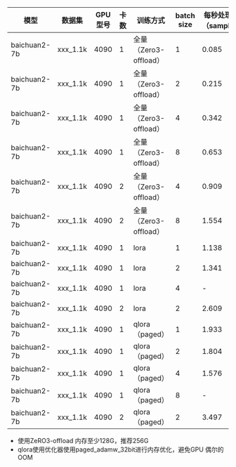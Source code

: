 


|模型           | 数据集      | GPU型号 | 卡数 | 训练方式              | batch size | 每秒处理样本（sample/s） | 训练时长    | 显存占用(MB)             |
| ------------ | -------- | ----- | -- | ----------------- | ---------- | ---------------- | ------- | -------------------- |
| baichuan2-7b | xxx_1.1k | 4090  | 1  | 全量（Zero3-offload） | 1          | 0.085            | 3:35:20 | 15075.9375           |
| baichuan2-7b | xxx_1.1k | 4090  | 1  | 全量（Zero3-offload） | 2          | 0.215            | 1:25:26 | 15961.9375           |
| baichuan2-7b | xxx_1.1k | 4090  | 1  | 全量（Zero3-offload） | 4          | 0.342            | 53:36   | 16925.9375           |
| baichuan2-7b | xxx_1.1k | 4090  | 1  | 全量（Zero3-offload） | 8          | 0.653            | 28:04   | 21845.9375           |
| baichuan2-7b | xxx_1.1k | 4090  | 2  | 全量（Zero3-offload） | 4          | 0.909            | 20:10   | 19869.937519871.9375 |
| baichuan2-7b | xxx_1.1k | 4090  | 2  | 全量（Zero3-offload） | 8          | 1.554            | 11:47   | 23397.937524469.9375 |
| baichuan2-7b | xxx_1.1k | 4090  | 1  | lora              | 1          | 1.138            | 16:06   | 21399.9375           |
| baichuan2-7b | xxx_1.1k | 4090  | 1  | lora              | 2          | 1.341            | 13:40   | 22411.9375           |
| baichuan2-7b | xxx_1.1k | 4090  | 1  | lora              | 4          | -               | -      | OOM                  |
| baichuan2-7b | xxx_1.1k | 4090  | 2  | lora              | 2          | 2.609            | 07:01   | 24331.937524187.9375 |
| baichuan2-7b | xxx_1.1k | 4090  | 1  | qlora（paged）      | 1          | 1.933            | 09:29   | 16363.9375           |
| baichuan2-7b | xxx_1.1k | 4090  | 1  | qlora（paged）      | 2          | 1.804            | 10:09   | 18327.9375           |
| baichuan2-7b | xxx_1.1k | 4090  | 1  | qlora（paged）      | 4          | 1.576            | 11:37   | 24119.9375           |
| baichuan2-7b | xxx_1.1k | 4090  | 1  | qlora（paged）      | 8          | -               | -      | OOM                  |
| baichuan2-7b | xxx_1.1k | 4090  | 2  | qlora（paged）      | 2          | 3.497            | 05:14   | 19035.937519069.9375|

-   使用ZeRO3-offload 内存至少128G，推荐256G
-   qlora使用优化器使用paged_adamw_32bit进行内存优化，避免GPU 偶尔的OOM
